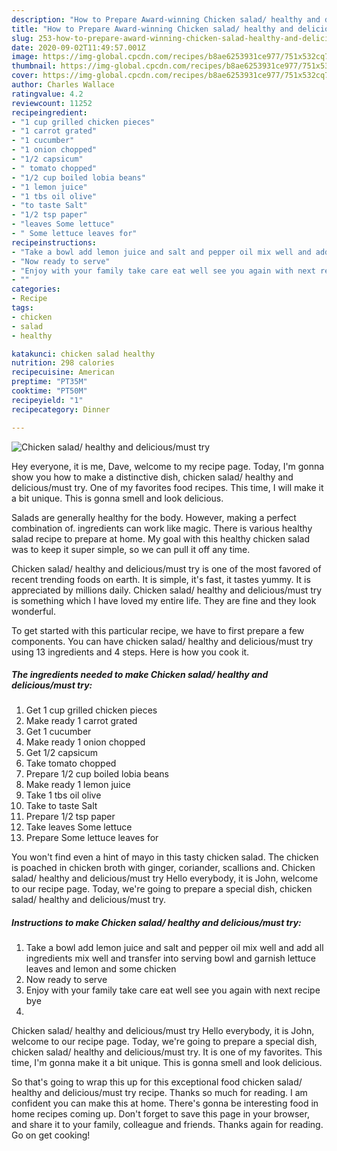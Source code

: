 ```yaml
---
description: "How to Prepare Award-winning Chicken salad/ healthy and delicious/must try"
title: "How to Prepare Award-winning Chicken salad/ healthy and delicious/must try"
slug: 253-how-to-prepare-award-winning-chicken-salad-healthy-and-delicious-must-try
date: 2020-09-02T11:49:57.001Z
image: https://img-global.cpcdn.com/recipes/b8ae6253931ce977/751x532cq70/chicken-salad-healthy-and-deliciousmust-try-recipe-main-photo.jpg
thumbnail: https://img-global.cpcdn.com/recipes/b8ae6253931ce977/751x532cq70/chicken-salad-healthy-and-deliciousmust-try-recipe-main-photo.jpg
cover: https://img-global.cpcdn.com/recipes/b8ae6253931ce977/751x532cq70/chicken-salad-healthy-and-deliciousmust-try-recipe-main-photo.jpg
author: Charles Wallace
ratingvalue: 4.2
reviewcount: 11252
recipeingredient:
- "1 cup grilled chicken pieces"
- "1 carrot grated"
- "1 cucumber"
- "1 onion chopped"
- "1/2 capsicum"
- " tomato chopped"
- "1/2 cup boiled lobia beans"
- "1 lemon juice"
- "1 tbs oil olive"
- "to taste Salt"
- "1/2 tsp paper"
- "leaves Some lettuce"
- " Some lettuce leaves for"
recipeinstructions:
- "Take a bowl add lemon juice and salt and pepper oil mix well and add all ingredients mix well and transfer into serving bowl and garnish lettuce leaves and lemon and some chicken"
- "Now ready to serve"
- "Enjoy with your family take care eat well see you again with next recipe bye"
- ""
categories:
- Recipe
tags:
- chicken
- salad
- healthy

katakunci: chicken salad healthy 
nutrition: 298 calories
recipecuisine: American
preptime: "PT35M"
cooktime: "PT50M"
recipeyield: "1"
recipecategory: Dinner

---
```



![Chicken salad/ healthy and delicious/must try](https://img-global.cpcdn.com/recipes/b8ae6253931ce977/751x532cq70/chicken-salad-healthy-and-deliciousmust-try-recipe-main-photo.jpg)

Hey everyone, it is me, Dave, welcome to my recipe page. Today, I'm gonna show you how to make a distinctive dish, chicken salad/ healthy and delicious/must try. One of my favorites food recipes. This time, I will make it a bit unique. This is gonna smell and look delicious.

Salads are generally healthy for the body. However, making a perfect combination of. ingredients can work like magic. There is various healthy salad recipe to prepare at home. My goal with this healthy chicken salad was to keep it super simple, so we can pull it off any time.

Chicken salad/ healthy and delicious/must try is one of the most favored of recent trending foods on earth. It is simple, it's fast, it tastes yummy. It is appreciated by millions daily. Chicken salad/ healthy and delicious/must try is something which I have loved my entire life. They are fine and they look wonderful.


To get started with this particular recipe, we have to first prepare a few components. You can have chicken salad/ healthy and delicious/must try using 13 ingredients and 4 steps. Here is how you cook it.

<!--inarticleads1-->

##### The ingredients needed to make Chicken salad/ healthy and delicious/must try:

1. Get 1 cup grilled chicken pieces
1. Make ready 1 carrot grated
1. Get 1 cucumber
1. Make ready 1 onion chopped
1. Get 1/2 capsicum
1. Take  tomato chopped
1. Prepare 1/2 cup boiled lobia beans
1. Make ready 1 lemon juice
1. Take 1 tbs oil olive
1. Take to taste Salt
1. Prepare 1/2 tsp paper
1. Take leaves Some lettuce
1. Prepare  Some lettuce leaves for


You won&#39;t find even a hint of mayo in this tasty chicken salad. The chicken is poached in chicken broth with ginger, coriander, scallions and. Chicken salad/ healthy and delicious/must try Hello everybody, it is John, welcome to our recipe page. Today, we&#39;re going to prepare a special dish, chicken salad/ healthy and delicious/must try. 

<!--inarticleads2-->

##### Instructions to make Chicken salad/ healthy and delicious/must try:

1. Take a bowl add lemon juice and salt and pepper oil mix well and add all ingredients mix well and transfer into serving bowl and garnish lettuce leaves and lemon and some chicken
1. Now ready to serve
1. Enjoy with your family take care eat well see you again with next recipe bye
1. 


Chicken salad/ healthy and delicious/must try Hello everybody, it is John, welcome to our recipe page. Today, we&#39;re going to prepare a special dish, chicken salad/ healthy and delicious/must try. It is one of my favorites. This time, I&#39;m gonna make it a bit unique. This is gonna smell and look delicious. 

So that's going to wrap this up for this exceptional food chicken salad/ healthy and delicious/must try recipe. Thanks so much for reading. I am confident you can make this at home. There's gonna be interesting food in home recipes coming up. Don't forget to save this page in your browser, and share it to your family, colleague and friends. Thanks again for reading. Go on get cooking!
